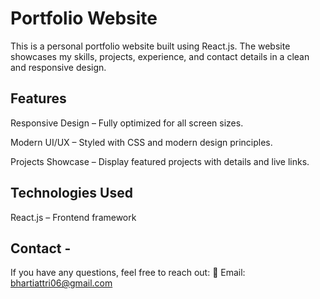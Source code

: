 # Portfolio Website

This is a personal portfolio website built using React.js. The website showcases my skills, projects, experience, and contact details in a clean and responsive design.

## Features

Responsive Design – Fully optimized for all screen sizes.

Modern UI/UX – Styled with CSS and modern design principles.

Projects Showcase – Display featured projects with details and live links.


## Technologies Used
React.js – Frontend framework



## Contact -

If you have any questions, feel free to reach out:
📧 Email: bhartiattri06@gmail.com
